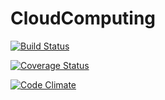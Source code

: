CloudComputing
==============
[![Build Status](https://travis-ci.org/Thu-SaaS-CloudComputing/CloudComputing.png?branch=master)](https://travis-ci.org/Thu-SaaS-CloudComputing/CloudComputing)

[![Coverage Status](https://coveralls.io/repos/Thu-SaaS-CloudComputing/CloudComputing/badge.png)](https://coveralls.io/r/Thu-SaaS-CloudComputing/CloudComputing)

[![Code Climate](https://codeclimate.com/github/Thu-SaaS-CloudComputing/CloudComputing.png)](https://codeclimate.com/github/Thu-SaaS-CloudComputing/CloudComputing)
